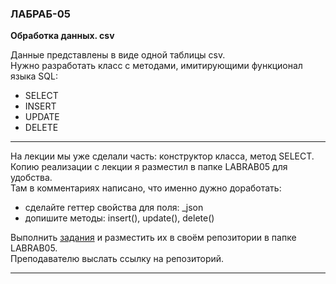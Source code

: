 ### ЛАБРАБ-05  

**Обработка данных. csv**  

Данные представлены в виде одной таблицы csv.  
Нужно разработать класс с методами, имитирующими функционал языка SQL:  
- SELECT  
- INSERT  
- UPDATE  
- DELETE  

---  

На лекции мы уже сделали часть: конструктор класса, метод SELECT.  
Копию реализации с лекции я разместил в папке LABRAB05 для удобства.  
Там в комментариях написано, что именно дужно доработать:  
- сделайте геттер свойства для поля: _json  
- допишите методы: insert(), update(), delete()  
  
Выполнить [задания](./LABRAB05/) и разместить их в своём репозитории в папке LABRAB05.  
Преподавателю выслать ссылку на репозиторий.  

---  
